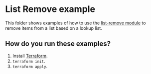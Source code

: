 # List Remove example

This folder shows examples of how to use the [list-remove module](https://github.com/terraform-modules-krish/terraform-aws-utilities/blob/v0.1.7/modules/list-remove) to remove items from a list
based on a lookup list.


## How do you run these examples?

1. Install [Terraform](https://www.terraform.io/).
1. `terraform init`.
1. `terraform apply`.
